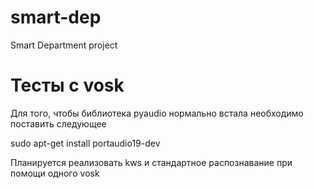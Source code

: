 # smart-dep
Smart Department project

# Тесты с vosk

Для того, чтобы библиотека pyaudio нормально встала необходимо поставить следующее

sudo apt-get install portaudio19-dev

Планируется реализовать kws и стандартное распознавание при помощи одного vosk

